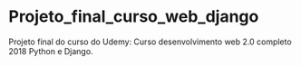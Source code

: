 # Projeto_final_curso_web_django
Projeto final do curso do Udemy: Curso desenvolvimento web 2.0 completo 2018 Python e Django.
